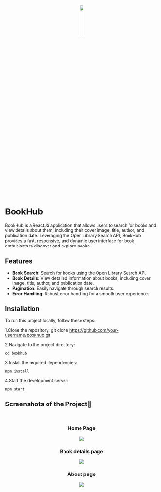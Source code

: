 <div align='center'><img style="width:16%" src='https://github.com/imsanthosh7/BookHub/assets/154437536/b03e23b9-82f3-4897-8ade-ef0a36e6322f'/></div>

# BookHub 

BookHub is a ReactJS application that allows users to search for books and view details about them, including their cover image, title, author, and publication date. Leveraging the Open Library Search API, BookHub provides a fast, responsive, and dynamic user interface for book enthusiasts to discover and explore books.


## Features
* __Book Search__: Search for books using the Open Library Search API.
* __Book Details__: View detailed information about books, including cover image, title, author, and publication date.
* __Pagination__: Easily navigate through search results.
* __Error Handling__: Robust error handling for a smooth user experience.
## Installation
To run this project locally, follow these steps:

1.Clone the repository:
git clone https://github.com/your-username/bookhub.git

2.Navigate to the project directory:

`cd bookhub`

3.Install the required dependencies:

`npm install`

4.Start the development server:

`npm start`

<h2>Screenshots of the Project📸</h2>
<br>
<h3 align='center'>Home Page</h3>
<div align='center'>
<img src='https://github.com/imsanthosh7/BookHub/assets/154437536/360c802c-432b-4585-acfa-c818720ad560'/>
</div> 
<h3 align='center'>Book details page</h3>
<div align='center'>
<img src='https://github.com/imsanthosh7/BookHub/assets/154437536/7eece6df-18eb-496c-bb23-97a836f5295d'/>
</div> 
<h3 align='center'>About page</h3>
<div align='center'>
<img src='https://github.com/imsanthosh7/BookHub/assets/154437536/d57c52e9-228e-44ba-ba53-0711cfc354db'/>
</div> 
